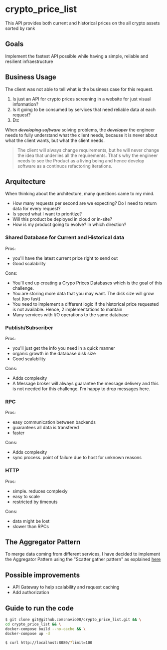 # crypto_price_list
This API provides both current and historical prices on the all crypto assets sorted by rank

## Goals
Implement the fastest API possible while having a simple, reliable and resilient infraestructure

## Business Usage
The client was not able to tell what is the business case for this request.

1. Is just an API for crypto prices screening in a website for just visual information?
2. Is it going to be consumed by services that need reliable data at each request?
3. Etc

When *~~developing software~~* solving problems, the *~~developer~~* the engineer needs to fully understand what the client needs, because it is never about what the client wants, but what the client needs.

>The client will always change requirements, but he will never change the idea that underlies all the requirements. That's why the engineer needs to see the Product as a living being and hence develop software as a continuos refactoring iterations.

## Arquitecture
When thinking about the architecture, many questions came to my mind.
- How many requests per second are we expecting? Do I need to return data for every request?
- Is speed what I want to prioritize?
- Will this product be deployed in cloud or in-site?
- How is my product going to evolve? In which direction?


### Shared Database for Current and Historical data
Pros:
- you'll have the latest current price right to send out
- Good scalability

Cons:
- You'll end up creating a Crypo Prices Databases which is the goal of this challenge.
- You are storing more data that you may want. The disk size will grow fast (too fast)
- You need to implement a different logic if the historical price requested is not available. Hence, 2 implementations to mantain
- Many services with I/O operations to the same database

### Publish/Subscriber
Pros:
- you'll just get the info you need in a quick manner
- organic growth in the database disk size
- Good scalability

Cons:
- Adds complexity
- A Message broker will always guarantee the message delivery and this is not needed for this challenge. I'm happy to drop messages here.


### RPC
Pros:
- easy communication between backends
- guarantees all data is transfered
- faster

Cons:
- Adds complexity
- sync process. point of failure due to host for unknown reasons

### HTTP
Pros:
- simple. reduces complexiy
- easy to scale
- restricted by timeouts

Cons:
- data might be lost
- slower than RPCs


## The Aggregator Pattern
To merge data coming from different services, I have decided to implement the Aggregator Pattern using the "Scatter gather pattern" as explained [here](https://medium.com/nerd-for-tech/design-patterns-for-microservices-aggregator-pattern-99c122ac6b73)

## Possible improvements
- API Gateway to help scalability and request caching
- Add authorization

## Guide to run the code
```bash
$ git clone git@github.com:navio08/crypto_price_list.git && \
cd crypto_price_list && \
docker-compose build --no-cache && \
docker-compose up -d 

$ curl http://localhost:8080/?limit=100
```
